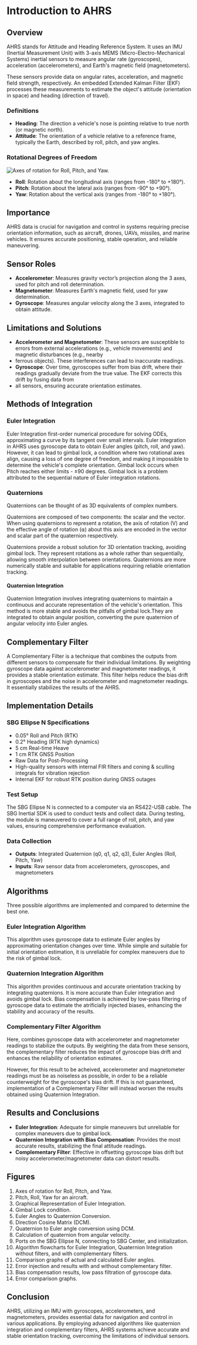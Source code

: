 # Introduction to AHRS

## Overview

AHRS stands for Attitude and Heading Reference System. It uses an IMU (Inertial Measurement Unit) with 3-axis MEMS (Micro-Electro-Mechanical Systems) inertial sensors to 
measure angular rate (gyroscopes), acceleration (accelerometers), and Earth's magnetic field (magnetometers). 

These sensors provide data on angular rates, acceleration, and magnetic field strength, respectively. An embedded Extended Kalman Filter (EKF) processes these measurements to estimate the object's 
attitude (orientation in space) and heading (direction of travel).


### Definitions

- **Heading**: The direction a vehicle's nose is pointing relative to true north (or magnetic north).
- **Attitude**: The orientation of a vehicle relative to a reference frame, typically the Earth, described by roll, pitch, and yaw angles.

### Rotational Degrees of Freedom

![**Axes of rotation for Roll, Pitch, and Yaw.**]()

- **Roll**: Rotation about the longitudinal axis (ranges from -180° to +180°).
- **Pitch**: Rotation about the lateral axis (ranges from -90° to +90°).
- **Yaw**: Rotation about the vertical axis (ranges from -180° to +180°).

## Importance

AHRS data is crucial for navigation and control in systems requiring precise orientation information, such as aircraft, drones, UAVs, missiles, and marine vehicles. 
It ensures accurate positioning, stable operation, and reliable maneuvering.

## Sensor Roles

- **Accelerometer**: Measures gravity vector’s projection along the 3 axes, used for pitch and roll determination.
- **Magnetometer**: Measures Earth's magnetic field, used for yaw determination.
- **Gyroscope**: Measures angular velocity along the 3 axes, integrated to obtain attitude.

## Limitations and Solutions

- **Accelerometer and Magnetometer**: These sensors are susceptible to errors from external accelerations (e.g., vehicle movements) and magnetic disturbances (e.g., nearby
- ferrous objects). These interferences can lead to inaccurate readings.
- **Gyroscope**: Over time, gyroscopes suffer from bias drift, where their readings gradually deviate from the true value. The EKF corrects this drift by fusing data from
- all sensors, ensuring accurate orientation estimates.
  
## Methods of Integration

### Euler Integration

Euler Integration first-order numerical procedure for solving ODEs, approximating a curve by its tangent over small intervals. Euler integration in AHRS uses gyroscope data 
to obtain Euler angles (pitch, roll, and yaw). 
However, it can lead to gimbal lock, a condition where two rotational axes align, causing a loss of one degree of freedom, and making it impossible to determine the 
vehicle's complete orientation.
Gimbal lock occurs when Pitch reaches either limits - ±90 degrees. Gimbal lock is a problem attributed to the sequential nature of Euler integration rotations.

### Quaternions

Quaternions can be thought of as 3D equivalents of complex numbers.

Quaternions are composed of two components: the scalar and the vector.
When using quaternions to represent a rotation, the axis of rotation (V) and the effective angle of rotation (⍺) about this axis are encoded in the vector and scalar part of 
the quaternion respectively.

Quaternions provide a robust solution for 3D orientation tracking, avoiding gimbal lock. They represent rotations as a whole rather than sequentially, allowing smooth 
interpolation between orientations. Quaternions are more numerically stable and suitable for applications requiring reliable orientation tracking.

#### Quaternion Integration

Quaternion Integration involves integrating quaternions to maintain a continuous and accurate representation of the vehicle's orientation. This method is more stable and avoids the pitfalls of 
gimbal lock.They are integrated to obtain angular position, converting the pure quaternion of angular velocity into Euler angles.

## Complementary Filter
A Complementary Filter is a technique that combines the outputs from different sensors to compensate for their individual limitations. By weighting gyroscope data against 
accelerometer and magnetometer readings, it provides a stable orientation estimate. This filter helps reduce the bias drift in gyroscopes and the noise in accelerometer and
magnetometer readings.
It essentially stabilizes the results of the AHRS.

## Implementation Details

### SBG Ellipse N Specifications

- 0.05° Roll and Pitch (RTK)
- 0.2° Heading (RTK high dynamics)
- 5 cm Real-time Heave
- 1 cm RTK GNSS Position
- Raw Data for Post-Processing
- High-quality sensors with internal FIR filters and coning & sculling integrals for vibration rejection
- Internal EKF for robust RTK position during GNSS outages

### Test Setup
The SBG Ellipse N is connected to a computer via an RS422-USB cable. The SBG Inertial SDK is used to conduct tests and collect data. During testing, the module is 
maneuvered to cover a full range of roll, pitch, and yaw values, ensuring comprehensive performance evaluation.

### Data Collection

- **Outputs**: Integrated Quaternion (q0, q1, q2, q3), Euler Angles (Roll, Pitch, Yaw)
- **Inputs**: Raw sensor data from accelerometers, gyroscopes, and magnetometers

## Algorithms

Three possible algorithms are implemented and compared to determine the best one.

### Euler Integration Algorithm

This algorithm uses gyroscope data to estimate Euler angles by approximating orientation changes over time. While simple and suitable for initial orientation estimation, it is 
unreliable for complex maneuvers due to the risk of gimbal lock.

### Quaternion Integration Algorithm

This algorithm provides continuous and accurate orientation tracking by integrating quaternions. It is more accurate than Euler integration and avoids gimbal lock. Bias compensation is
achieved by low-pass filtering of gyroscope data to estimate the atrificially injected biases, enhancing the stability and accuracy of the results.

### Complementary Filter Algorithm

Here, combines gyroscope data with accelerometer and magnetometer readings to stabilize the outputs. By weighting the data from these sensors, the complementary filter 
reduces the impact of gyroscope bias drift and enhances the reliability of orientation estimates.

However, for this result to be acheived, accelerometer and magnetometer readings must be as noiseless as possible, in order to be a reliable counterweight for the 
gyroscope's bias drift.
If this is not guaranteed, implementation of a Complementary Filter will instead worsen the results obtained using Quaternion Integration.

## Results and Conclusions

- **Euler Integration**: Adequate for simple maneuvers but unreliable for complex maneuvers due to gimbal lock.
- **Quaternion Integration with Bias Compensation**: Provides the most accurate results, stabilizing the final attitude readings.
- **Complementary Filter**: Effective in offsetting gyroscope bias drift but noisy accelerometer/magnetometer data can distort results.

## Figures

1. Axes of rotation for Roll, Pitch, and Yaw.
2. Pitch, Roll, Yaw for an aircraft.
3. Graphical Representation of Euler Integration.
4. Gimbal Lock condition.
5. Euler Angles to Quaternion Conversion.
6. Direction Cosine Matrix (DCM).
7. Quaternion to Euler angle conversion using DCM.
8. Calculation of quaternion from angular velocity.
9. Ports on the SBG Ellipse N, connecting to SBG Center, and initialization.
10. Algorithm flowcharts for Euler Integration, Quaternion Integration without filters, and with complementary filters.
11. Comparison graphs of actual and calculated Euler angles.
12. Error injection and results with and without complementary filter.
13. Bias compensation results, low pass filtration of gyroscope data.
14. Error comparison graphs.

## Conclusion

AHRS, utilizing an IMU with gyroscopes, accelerometers, and magnetometers, provides essential data for navigation and control in various applications. By employing 
advanced algorithms like quaternion integration and complementary filters, AHRS systems achieve accurate and stable orientation tracking, overcoming the limitations of 
individual sensors.

